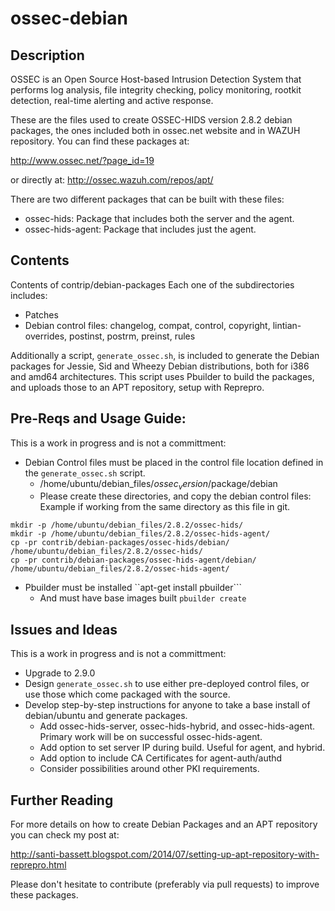 ossec-debian
=====

Description
-----
OSSEC is an Open Source Host-based Intrusion Detection System that performs log analysis, file integrity checking, policy monitoring, rootkit detection, real-time alerting and active response.

These are the files used to create OSSEC-HIDS version 2.8.2 debian packages, the ones included both in ossec.net website and in WAZUH repository. You can find these packages at:

http://www.ossec.net/?page_id=19

or directly at: http://ossec.wazuh.com/repos/apt/

There are two different packages that can be built with these files:

* ossec-hids: Package that includes both the server and the agent.
* ossec-hids-agent: Package that includes just the agent.

Contents
-----
Contents of contrip/debian-packages
Each one of the subdirectories includes:

* Patches
* Debian control files: changelog, compat, control, copyright, lintian-overrides, postinst, postrm, preinst, rules

Additionally a script, ```generate_ossec.sh```, is included to generate the Debian packages for Jessie, Sid and Wheezy Debian distributions, both for i386 and amd64 architectures. This script uses Pbuilder to build the packages, and uploads those to an APT repository, setup with Reprepro.

Pre-Reqs and Usage Guide:
-----
This is a work in progress and is not a committment:
* Debian Control files must be placed in the control file location defined in the ```generate_ossec.sh``` script.
    * /home/ubuntu/debian_files/${ossec_version}/$package/debian
    * Please create these directories, and copy the debian control files: Example if working from the same directory as this file in git.

<pre><code>mkdir -p /home/ubuntu/debian_files/2.8.2/ossec-hids/
mkdir -p /home/ubuntu/debian_files/2.8.2/ossec-hids-agent/
cp -pr contrib/debian-packages/ossec-hids/debian/ /home/ubuntu/debian_files/2.8.2/ossec-hids/
cp -pr contrib/debian-packages/ossec-hids-agent/debian/ /home/ubuntu/debian_files/2.8.2/ossec-hids-agent/
</code></pre>

* Pbuilder must be installed
``apt-get install pbuilder```
    * And must have base images built
    ```pbuilder create```


Issues and Ideas
-----
This is a work in progress and is not a committment:
* Upgrade to 2.9.0
* Design ```generate_ossec.sh``` to use either pre-deployed control files, or use those which come packaged with the source.
* Develop step-by-step instructions for anyone to take a base install of debian/ubuntu and generate packages.
    * Add ossec-hids-server, ossec-hids-hybrid, and ossec-hids-agent. Primary work will be on successful ossec-hids-agent.
    * Add option to set server IP during build. Useful for agent, and hybrid.
    * Add option to include CA Certificates for agent-auth/authd
    * Consider possibilities around other PKI requirements.

Further Reading
-----

For more details on how to create Debian Packages and an APT repository you can check my post at:

http://santi-bassett.blogspot.com/2014/07/setting-up-apt-repository-with-reprepro.html

Please don't hesitate to contribute (preferably via pull requests) to improve these packages.
